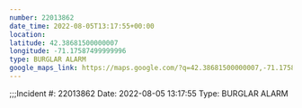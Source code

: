 ```yaml
---
number: 22013862
date_time: 2022-08-05T13:17:55+00:00
location: 
latitude: 42.38681500000007
longitude: -71.17587499999996
type: BURGLAR ALARM
google_maps_link: https://maps.google.com/?q=42.38681500000007,-71.17587499999996
---
```


;;;Incident #: 22013862  Date: 2022-08-05 13:17:55  Type: BURGLAR ALARM
